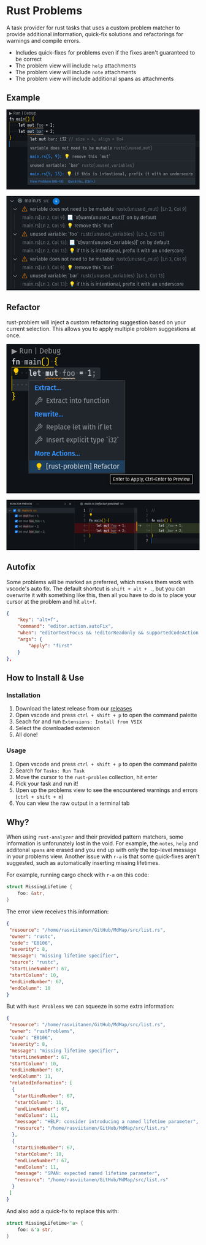 # Rust Problems

A task provider for rust tasks that uses a custom problem matcher to provide additional information, quick-fix solutions and refactorings for warnings and compile errors.

* Includes quick-fixes for problems even if the fixes aren't guaranteed to be correct
* The problem view will include `help` attachments
* The problem view will include `note` attachments
* The problem view will include additional spans as attachments

## Example

![Example](example.png)

![Problem Explorer](problems.png)

## Refactor

rust-problem will inject a custom refactoring suggestion based on your current selection. This allows you to apply multiple problem suggestions at once.

![Refactor](refactor.png)

![Result](result.png)

## Autofix

Some problems will be marked as preferred, which makes them work with vscode's auto fix. The default shortcut is `shift + alt + .`, but you can overwrite it with something like this, then all you have to do is to place your cursor at the problem and hit `alt+f`.

```json
{
    "key": "alt+f",
    "command": "editor.action.autoFix",
    "when": "editorTextFocus && !editorReadonly && supportedCodeAction =~ /(\\s|^)quickfix\\b/",
    "args": {
        "apply": "first"
    }
},
```

## How to Install & Use

### Installation

1. Download the latest release from our [releases](https://github.com/rasviitanen/rust-problems/releases)
2. Open vscode and press `ctrl + shift + p` to open the command palette
3. Seach for and run `Extensions: Install from VSIX`
4. Select the downloaded extension
5. All done!

### Usage

1. Open vscode and press `ctrl + shift + p` to open the command palette
2. Search for `Tasks: Run Task`
3. Move the cursor to the `rust-problem` collection, hit enter
4. Pick your task and run it!
5. Upen up the problems view to see the encountered warnings and errors (`ctrl + shift + m`)
6. You can view the raw output in a terminal tab

## Why?

When using `rust-analyzer` and their provided pattern matchers, some information is unforunately lost in the void. For example, the `notes`, `help` and additonal `spans` are erased and you end up with only the top-level message in your problems view. Another issue with `r-a` is that some quick-fixes aren't suggested, such as automatically inserting missing lifetimes.

For example, running cargo check with `r-a` on this code:

```rust
struct MissingLifetime {
    foo: &str,
}
```

The error view receives this information:

```json
{
 "resource": "/home/rasviitanen/GitHub/MdMap/src/list.rs",
 "owner": "rustc",
 "code": "E0106",
 "severity": 8,
 "message": "missing lifetime specifier",
 "source": "rustc",
 "startLineNumber": 67,
 "startColumn": 10,
 "endLineNumber": 67,
 "endColumn": 10
}
```

But with `Rust Problems` we can squeeze in some extra information:

```json
{
 "resource": "/home/rasviitanen/GitHub/MdMap/src/list.rs",
 "owner": "rustProblems",
 "code": "E0106",
 "severity": 8,
 "message": "missing lifetime specifier",
 "startLineNumber": 67,
 "startColumn": 10,
 "endLineNumber": 67,
 "endColumn": 11,
 "relatedInformation": [
  {
   "startLineNumber": 67,
   "startColumn": 11,
   "endLineNumber": 67,
   "endColumn": 11,
   "message": "HELP: consider introducing a named lifetime parameter",
   "resource": "/home/rasviitanen/GitHub/MdMap/src/list.rs"
  },
  {
   "startLineNumber": 67,
   "startColumn": 10,
   "endLineNumber": 67,
   "endColumn": 11,
   "message": "SPAN: expected named lifetime parameter",
   "resource": "/home/rasviitanen/GitHub/MdMap/src/list.rs"
  }
 ]
}
```

And also add a quick-fix to replace this with:

```rust
struct MissingLifetime<'a> {
    foo: &'a str,
}
```
